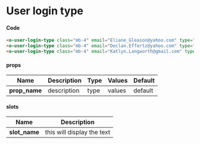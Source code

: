 # User login type

<Demo componentName="examples-user-login-type-doc" />

#### Code
```html
<o-user-login-type class="mb-4" email="Eliane_Gleason@yahoo.com" type="email" />
<o-user-login-type class="mb-4" email="Declan.Effertz@yahoo.com" type="facebook" />
<o-user-login-type class="mb-4" email="Katlyn.Langworth@gmail.com" type="google" />
```

#### props

|Name|Description|Type|Values|Default|
|---|---|---|---|---|
|**prop_name**|description|type|values|default|

#### slots

|Name|Description|
|---|---|
|**slot_name**|this will display the text|

<portal-target name="octo-modals" transition="o-modal-transition" multiple />
<portal-target name="octo-popups" />